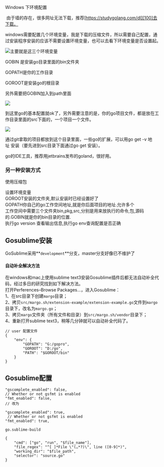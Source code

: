 Windows 下环境配置

 由于墙的存在，很多网址无法下载，推荐[https://studygolang.com/dl][100]去下载。

windows需要配置几个环境变量，我是下载的压缩文件，所以需要自己配置，通过安装程序安装的应该不需要设置环境变量，也可以去看下环境变量是否设置起。

![][0]主要就是这三个环境变量

GOBIN 是安装go目录里面的bin文件夹

GOPATH是你的工作目录

GOROOT是安装go的根目录

另外需要把GOBIN加入到path里面

![][1]

到这里go的基本配置就ok了，另外需要注意的是，你的go项目文件，都是放在工作目录里面的src下面的，一个项目一个文件。

![][2]

通过git拿取的项目都放到这个目录里面，一些go的扩展，可以用go get -v 地址 安装（要先进到src目录下面通过go get 安装）。

go的IDE工具，推荐用jetbrains发布的goland，很好用。

### 另一种安装方式

使用压缩包

设置环境变量  
GOROOT安装的文件夹,默认安装时已经设置好了  
GOPATH你自己的go工作空间地址,就是你后面项目的地址.允许多个  
工作空间中需要三个文件夹bin,pkg,src,分别是用来放执行的命令,包,源码的.GOBIN就是你的bin目录的位置.  
执行go version 查看输出信息,执行go env查询配置是否正确  


## Gosublime安装
GoSublime采用**`development`**分支，master分支好像已不维护了


#### 自动补全解决方法  
在windows和mac上使用sublime text3安装Gosublime插件后都无法自动补全代码，经过多日的研究找到如下解决方法。  
打开Perferences–Browse Packages…，进入Gosublime：  
1、在src目录下创建`margo`目录；  
2、拷贝`src/margo.sh/extension-example/extension-example.go`文件到`margo`目录下，改名为`margo.go`；  
3、拷贝`margo`文件夹（所有文件和目录）到`src/margo.sh/vendor`目录下；  
4、重新打开sublime text3，稍等几分钟就可以自动补全代码了。  

```
// user 配置文件
{
    "env": {
        "GOPATH": "G:/gopro",
        "GOROOT": "D:/go",
        "PATH": "$GOROOT/bin"
    }
}
```

## Gosublime配置

```
"gscomplete_enabled": false,
// Whether or not gsfmt is enabled
"fmt_enabled": false,
// 改为

"gscomplete_enabled": true,
 // Whether or not gsfmt is enabled
"fmt_enabled": true,

```


`go.sublime-build`

```
{ 
    "cmd": ["go", "run", "$file_name"], 
    "file_regex": "^[ ]*File \"(…*?)\", line ([0-9]*)", 
    "working_dir": "$file_path", 
    "selector": "source.go" 
}
```



[0]: ../img/1183845-20171114111434452-295129469.png
[1]: ../img/1183845-20171114112554327-2126910000.png
[2]: ../img/1183845-20171114111808921-1979885996.png
[100]: https://studygolang.com/dl